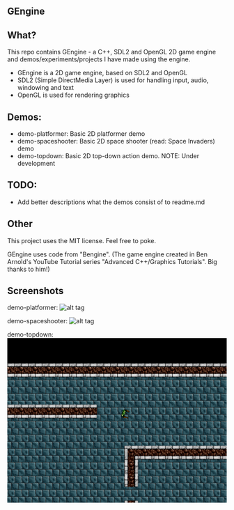 GEngine
-------
What?
-----
This repo contains GEngine - a C++, SDL2 and OpenGL 2D game engine and demos/experiments/projects I have made using the engine. 

- GEngine is a 2D game engine, based on SDL2 and OpenGL
- SDL2 (Simple DirectMedia Layer) is used for handling input, audio, windowing and text
- OpenGL is used for rendering graphics

Demos:
------
- demo-platformer: Basic 2D platformer demo
- demo-spaceshooter: Basic 2D space shooter (read: Space Invaders) demo
- demo-topdown: Basic 2D top-down action demo. NOTE: Under development

TODO:
-----
- Add better descriptions what the demos consist of to readme.md

Other
-----
This project uses the MIT license. Feel free to poke.

GEngine uses code from "Bengine". (The game engine created in Ben Arnold's YouTube Tutorial series "Advanced C++/Graphics Tutorials". Big thanks to him!)

Screenshots
-----------
demo-platformer:
![alt tag](https://cloud.githubusercontent.com/assets/5671281/5518315/b3b5c998-8929-11e4-9b79-64b285dcf871.png)

demo-spaceshooter:
![alt tag](https://cloud.githubusercontent.com/assets/5671281/5518316/b6732bc6-8929-11e4-92f2-f4c7ab9ee4ed.png)

demo-topdown:
![alt tag](https://raw.githubusercontent.com/lefti-/cpp-GEngine/master/assets/dev_images/demo_topdown_01.png)